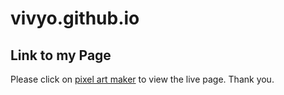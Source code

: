# vivyo.github.io

## Link to my Page
Please click on [pixel art maker](http://vivyo.github.io/) to view the live page. Thank you.

